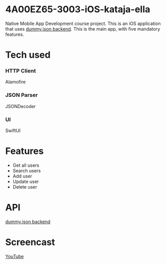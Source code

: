 # 4A00EZ65-3003-iOS-kataja-ella
Native Mobile App Development course project. This is an iOS application
that uses [dummy.json backend](https://dummyjson.com/docs/users). This is
the main app, with five mandatory features.
# Tech used
### HTTP Client
Alamofire
### JSON Parser
JSONDecoder
### UI
SwiftUI
# Features
- Get all users
- Search users
- Add user
- Update user
- Delete user
# API
[dummy.json backend](https://dummyjson.com/docs/users)
# Screencast
[YouTube](https://youtu.be/U5RVXhUABEU)
